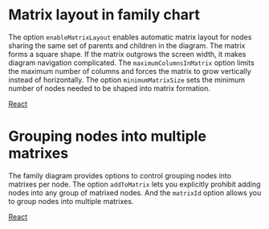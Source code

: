 # Matrix layout in family chart
The option `enableMatrixLayout` enables automatic matrix layout for nodes sharing the same set of parents and children in the diagram. The matrix forms a square shape. If the matrix outgrows the screen width, it makes diagram navigation complicated. The `maximumColumnsInMatrix` option limits the maximum number of columns and forces the matrix to grow vertically instead of horizontally. The option `minimumMatrixSize` sets the minimum number of nodes needed to be shaped into matrix formation. 

[React](../src/Samples/MatrixLayoutInFamilyChart.jsx)

# Grouping nodes into multiple matrixes
The family diagram provides options to control grouping nodes into matrixes per node. The option `addToMatrix` lets you explicitly prohibit adding nodes into any group of matrixed nodes. And the `matrixId` option allows you to group nodes into multiple matrixes.

[React](../src/Samples/MatrixGroupsInFamilyChart.jsx)